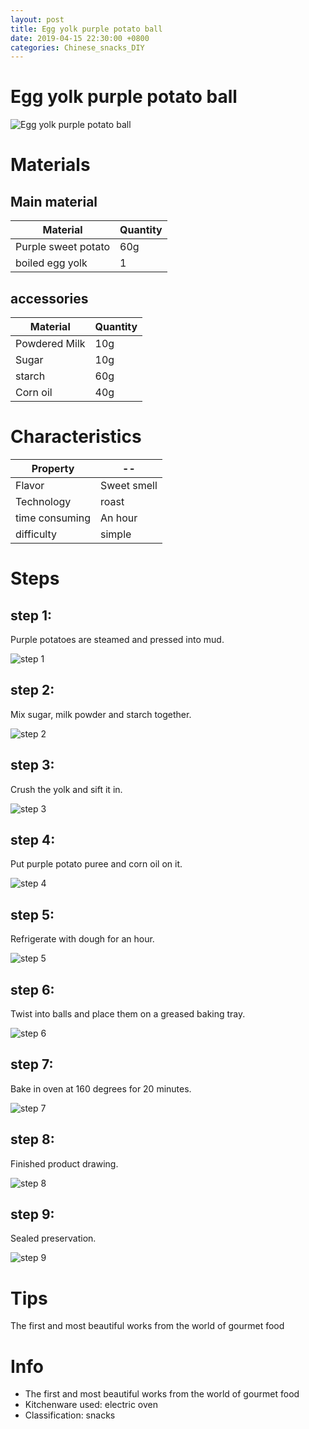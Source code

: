 ```yaml
---
layout: post
title: Egg yolk purple potato ball
date: 2019-04-15 22:30:00 +0800
categories: Chinese_snacks_DIY
---
```


# Egg yolk purple potato ball

![Egg yolk purple potato ball]({{site.baseurl}}/img/405165/405165.jpg)

# Materials


## Main material

Material|Quantity
--|--
Purple sweet potato|60g
boiled egg yolk|1

## accessories

Material|Quantity
--|--
Powdered Milk|10g
Sugar|10g
starch|60g
Corn oil|40g

# Characteristics

Property|--
--|--
Flavor|Sweet smell
Technology|roast
time consuming|An hour
difficulty|simple

# Steps

## step 1:

Purple potatoes are steamed and pressed into mud.

![step 1]({{site.baseurl}}/img/405165/1.jpg)

## step 2:

Mix sugar, milk powder and starch together.

![step 2]({{site.baseurl}}/img/405165/2.jpg)

## step 3:

Crush the yolk and sift it in.

![step 3]({{site.baseurl}}/img/405165/3.jpg)

## step 4:

Put purple potato puree and corn oil on it.

![step 4]({{site.baseurl}}/img/405165/4.jpg)

## step 5:

Refrigerate with dough for an hour.

![step 5]({{site.baseurl}}/img/405165/5.jpg)

## step 6:

Twist into balls and place them on a greased baking tray.

![step 6]({{site.baseurl}}/img/405165/6.jpg)

## step 7:

Bake in oven at 160 degrees for 20 minutes.

![step 7]({{site.baseurl}}/img/405165/7.jpg)

## step 8:

Finished product drawing.

![step 8]({{site.baseurl}}/img/405165/8.jpg)

## step 9:

Sealed preservation.

![step 9]({{site.baseurl}}/img/405165/9.jpg)

# Tips

The first and most beautiful works from the world of gourmet food

# Info

- The first and most beautiful works from the world of gourmet food
- Kitchenware used: electric oven
- Classification: snacks